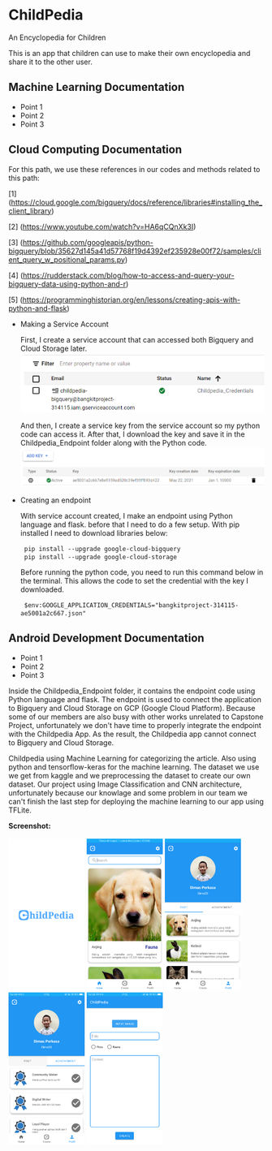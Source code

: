 # ChildPedia
An Encyclopedia for Children

This is an app that children can use to make their own encyclopedia and share it to the other user.


## Machine Learning Documentation
* Point 1
* Point 2
* Point 3

## Cloud Computing Documentation
  For this path, we use these references in our codes and methods related to this path:
  
  [1] (https://cloud.google.com/bigquery/docs/reference/libraries#installing_the_client_library)
  
  [2] (https://www.youtube.com/watch?v=HA6qCQnXk3I)
  
  [3] (https://github.com/googleapis/python-bigquery/blob/35627d145a41d57768f19d4392ef235928e00f72/samples/client_query_w_positional_params.py)
  
  [4] (https://rudderstack.com/blog/how-to-access-and-query-your-bigquery-data-using-python-and-r)
  
  [5] (https://programminghistorian.org/en/lessons/creating-apis-with-python-and-flask)
  

* Making a Service Account
  
  First, I create a service account that can accessed both Bigquery and Cloud Storage later.
  <img src="https://github.com/rmunechika/ChildPedia/blob/master/screenshot/service account.png">
  
  And then, I create a service key from the service account so my python code can access it. After that, I download the key and save it in
  the Childpedia_Endpoint folder along with the Python code.
  <img src="https://github.com/rmunechika/ChildPedia/blob/master/screenshot/key.png">
  
* Creating an endpoint
  
  With service account created, I make an endpoint using Python language and flask. 
  before that I need to do a few setup. With pip installed I need to download libraries below:
  
  ```
   pip install --upgrade google-cloud-bigquery
   pip install --upgrade google-cloud-storage
  ```
  
  Before running the python code, you need to run this command below in the terminal. This allows the code
  to set the credential with the key I downloaded.
  
   ```
    $env:GOOGLE_APPLICATION_CREDENTIALS="bangkitproject-314115-ae5001a2c667.json"
  ```

## Android Development Documentation
* Point 1
* Point 2
* Point 3

Inside the Childpedia_Endpoint folder, it contains the endpoint code using Python language and flask. The endpoint is used to connect the application to Bigquery and Cloud Storage on GCP (Google Cloud Platform). Because some of our members are also busy with other works unrelated to Capstone Project, unfortunately we don't have time to properly integrate the endpoint with the Childpedia App. As the result, the Childpedia app cannot connect to Bigquery and Cloud Storage. 

Childpedia using Machine Learning for categorizing the article. Also using python and tensorflow-keras for the machine learning. The dataset we use we get from kaggle and we preprocessing the dataset to create our own dataset. Our project using Image Classification and CNN architecture, unfortunately because our knowlage and some problem in our team we can't finish the last step for deploying the machine learning to our app using TFLite.

**Screenshot:**<br><br>
<img width="150" src="https://github.com/rmunechika/ChildPedia/blob/master/screenshot/Screenshot_2021-06-03-07-51-53-48.png">
<img width="150" src="https://github.com/rmunechika/ChildPedia/blob/master/screenshot/Screenshot_2021-06-03-07-51-57-80.png">
<img width="150" src="https://github.com/rmunechika/ChildPedia/blob/master/screenshot/Screenshot_2021-06-03-07-52-02-60.png">
<img width="150" src="https://github.com/rmunechika/ChildPedia/blob/master/screenshot/Screenshot_2021-06-03-07-52-07-67.png">
<img width="150" src="https://github.com/rmunechika/ChildPedia/blob/master/screenshot/Screenshot_2021-06-03-07-52-12-39.png">
